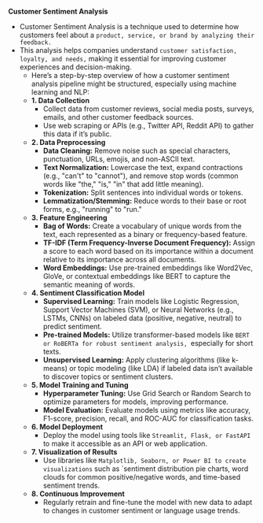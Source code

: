 **Customer Sentiment Analysis**
- Customer Sentiment Analysis is a technique used to determine how customers feel about a `product, service, or brand by analyzing their feedback.`
- This analysis helps companies understand `customer satisfaction, loyalty, and needs,` making it essential for improving customer experiences and decision-making.
  -  Here’s a step-by-step overview of how a customer sentiment analysis pipeline might be structured, especially using machine learning and NLP:
    - **1. Data Collection**
       -  Collect data from customer reviews, social media posts, surveys, emails, and other customer feedback sources.
       - Use web scraping or APIs (e.g., Twitter API, Reddit API) to gather this data if it’s public.
   - **2. Data Preprocessing**
     - **Data Cleaning:** Remove noise such as special characters, punctuation, URLs, emojis, and non-ASCII text.
     - **Text Normalization:** Lowercase the text, expand contractions (e.g., "can't" to "cannot"), and remove stop words (common words like "the," "is," "in" that add little meaning).
     - **Tokenization:** Split sentences into individual words or tokens.
     - **Lemmatization/Stemming:** Reduce words to their base or root forms, e.g., "running" to "run."
   - **3. Feature Engineering**
       - **Bag of Words:** Create a vocabulary of unique words from the text, each represented as a binary or frequency-based feature.
       - **TF-IDF (Term Frequency-Inverse Document Frequency):** Assign a score to each word based on its importance within a document relative to its importance across all documents.
       - **Word Embeddings:** Use pre-trained embeddings like Word2Vec, GloVe, or contextual embeddings like BERT to capture the semantic meaning of words.
  - **4. Sentiment Classification Model**
      - **Supervised Learning:** Train models like Logistic Regression, Support Vector Machines (SVM), or Neural Networks (e.g., LSTMs, CNNs) on labeled data (positive, negative, neutral) to predict sentiment.
     - **Pre-trained Models:** Utilize transformer-based models like `BERT or RoBERTa for robust sentiment analysis, `especially for short texts.
     - **Unsupervised Learning:** Apply clustering algorithms (like k-means) or topic modeling (like LDA) if labeled data isn’t available to discover topics or sentiment clusters.
  - **5. Model Training and Tuning**
    - **Hyperparameter Tuning:** Use Grid Search or Random Search to optimize parameters for models, improving performance.
    - **Model Evaluation:** Evaluate models using metrics like accuracy, F1-score, precision, recall, and ROC-AUC for classification tasks.
  - **6. Model Deployment**
     - Deploy the model using tools like `Streamlit, Flask, or FastAPI` to make it accessible as an API or web application.
  - **7. Visualization of Results**
     - Use libraries like `Matplotlib, Seaborn, or Power BI to create visualizations` such as `sentiment distribution pie charts, word clouds for common positive/negative 
     words, and time-based sentiment trends.
  - **8. Continuous Improvement**
    - Regularly retrain and fine-tune the model with new data to adapt to changes in customer sentiment or language usage trends.

